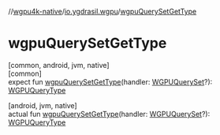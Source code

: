 //[wgpu4k-native](../../index.md)/[io.ygdrasil.wgpu](index.md)/[wgpuQuerySetGetType](wgpu-query-set-get-type.md)

# wgpuQuerySetGetType

[common, android, jvm, native]\
[common]\
expect fun [wgpuQuerySetGetType](wgpu-query-set-get-type.md)(handler: [WGPUQuerySet](-w-g-p-u-query-set/index.md)?): [WGPUQueryType](-w-g-p-u-query-type/index.md)

[android, jvm, native]\
actual fun [wgpuQuerySetGetType](wgpu-query-set-get-type.md)(handler: [WGPUQuerySet](-w-g-p-u-query-set/index.md)?): [WGPUQueryType](-w-g-p-u-query-type/index.md)